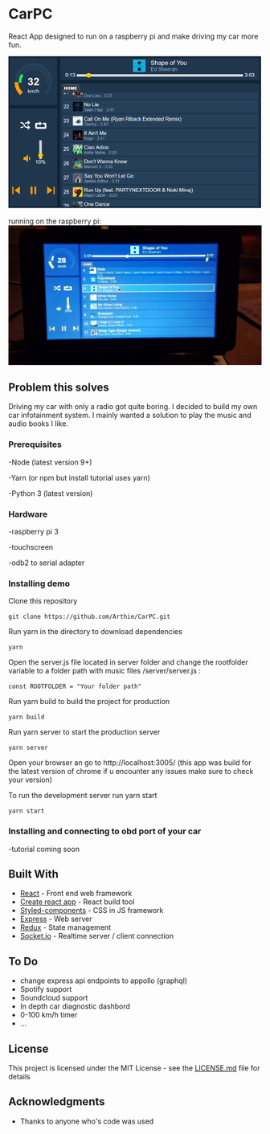 # CarPC
React App designed to run on a raspberry pi and make driving my car more fun.

![Project running](https://github.com/Arthie/CarPC/raw/master/image2.PNG)

running on the raspberry pi:
![Project running on raspberry pi](https://github.com/Arthie/CarPC/raw/master/image1.PNG)

## Problem this solves
Driving my car with only a radio got quite boring. I decided to build my own car infotainment system. I mainly wanted a solution to play the music and audio books I like.

### Prerequisites
-Node (latest version 9+)

-Yarn (or npm but install tutorial uses yarn)

-Python 3 (latest version)

### Hardware
-raspberry pi 3

-touchscreen

-odb2 to serial adapter

### Installing demo

Clone this repository

```
git clone https://github.com/Arthie/CarPC.git 
```

Run yarn in the directory to download dependencies
```
yarn
```

Open the server.js file located in server folder and change the rootfolder variable to a folder path with music files
/server/server.js :
```
const ROOTFOLDER = "Your folder path"
```

Run yarn build to build the project for production

```
yarn build
```

Run yarn server to start the production server
```
yarn server
```

Open your browser an go to http://localhost:3005/
(this app was build for the latest version of chrome if u encounter any issues make sure to check your version) 

To run the development server run yarn start
```
yarn start
```

### Installing and connecting to obd port of your car

-tutorial coming soon

## Built With

* [React]() - Front end web framework
* [Create react app]() - React build tool
* [Styled-components]() - CSS in JS framework
* [Express]() - Web server
* [Redux]() - State management
* [Socket.io]() - Realtime server / client connection

## To Do
- change express api endpoints to appollo (graphql)
- Spotify support
- Soundcloud support
- In depth car diagnostic dashbord
- 0-100 km/h timer
- ...

## License

This project is licensed under the MIT License - see the [LICENSE.md](LICENSE.md) file for details

## Acknowledgments

* Thanks to anyone who's code was used
